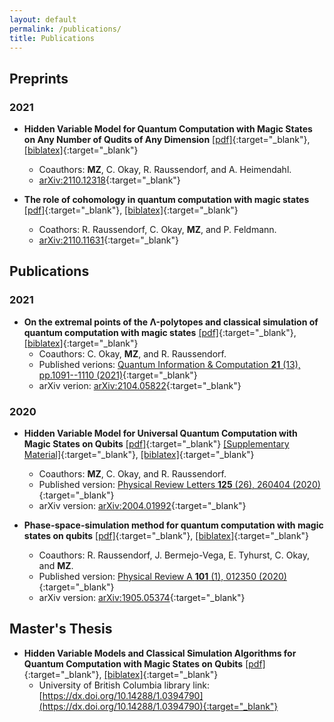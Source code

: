 ```yaml
---
layout: default
permalink: /publications/
title: Publications
---
```


## Preprints

### 2021
- **Hidden Variable Model for Quantum Computation with Magic States on Any Number of Qudits of Any Dimension** [[pdf]](/files/papers/2110.12318.pdf){:target="_blank"}, [[biblatex]](/files/papers/2110.12318_biblatex.txt){:target="_blank"}
  - Coauthors: **MZ**, C. Okay, R. Raussendorf, and A. Heimendahl.
  - [arXiv:2110.12318](https://arxiv.org/abs/2110.12318){:target="_blank"}

- **The role of cohomology in quantum computation with magic states** [[pdf]](/files/papers/2110.11631.pdf){:target="_blank"}, [[biblatex]](/files/papers/2110.11631_biblatex.txt){:target="_blank"}
  - Coathors: R. Raussendorf, C. Okay, **MZ**, and P. Feldmann.
  - [arXiv:2110.11631](https://arxiv.org/abs/2110.11631){:target="_blank"}


## Publications

### 2021
- **On the extremal points of the Λ-polytopes and classical simulation of quantum computation with magic states** [[pdf]](/files/papers/QIC21.13-14-2.pdf){:target="_blank"}, [[biblatex]](/files/papers/QIC21.13-14-2_biblatex.txt){:target="_blank"}
  - Coauthors: C. Okay, **MZ**, and R. Raussendorf.
  - Published verions: [Quantum Information & Computation **21** (13), pp.1091--1110 (2021)](https://doi.org/10.26421/QIC21.13-14-2){:target="_blank"}
  - arXiv verion: [arXiv:2104.05822](https://arxiv.org/abs/2104.05822){:target="_blank"}

### 2020
- **Hidden Variable Model for Universal Quantum Computation with Magic States on Qubits** [[pdf]](/files/papers/PhysRevLett.125.260404.pdf){:target="_blank"} [[Supplementary Material]](/files/papers/UniversalQCSI_HVM_Suppl.pdf){:target="_blank"}, [[biblatex]](/files/papers/PhysRevLett.125.260404_biblatex.txt){:target="_blank"}
  - Coauthors: **MZ**, C. Okay, and R. Raussendorf.
  - Published version: [Physical Review Letters **125** (26), 260404 (2020)](https://link.aps.org/doi/10.1103/PhysRevLett.125.260404){:target="_blank"}
  - arXiv version: [arXiv:2004.01992](https://arxiv.org/abs/2004.01992){:target="_blank"}

- **Phase-space-simulation method for quantum computation with magic states on qubits** [[pdf]](/files/papers/PhysRevA.101.012350.pdf){:target="_blank"}, [[biblatex]](/files/papers/PhysRevA.101.012350_biblatex.txt){:target="_blank"}
  - Coauthors: R. Raussendorf, J. Bermejo-Vega, E. Tyhurst, C. Okay, and **MZ**.
  - Published version: [Physical Review A **101** (1), 012350 (2020)](https://link.aps.org/doi/10.1103/PhysRevA.101.012350){:target="_blank"}
  - arXiv version: [arXiv:1905.05374](https://arxiv.org/abs/1905.05374){:target="_blank"}


## Master's Thesis
- **Hidden Variable Models and Classical Simulation Algorithms for Quantum Computation with Magic States on Qubits** [[pdf]](/files/papers/ubc_2020_november_zurel_michael.pdf){:target="_blank"}, [[biblatex]](files/papers/ubc_2020_november_zurel_michael_biblatex.txt){:target="_blank"}
  - University of British Columbia library link: [https://dx.doi.org/10.14288/1.0394790](https://dx.doi.org/10.14288/1.0394790){:target="_blank"}
